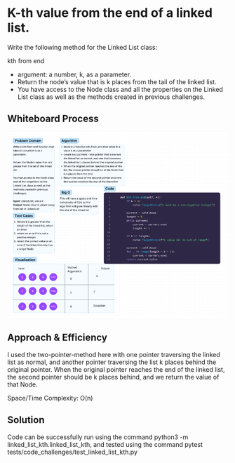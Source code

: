 # K-th value from the end of a linked list.

Write the following method for the Linked List class:

kth from end
* argument: a number, k, as a parameter.
* Return the node’s value that is k places from the tail of the linked list.
* You have access to the Node class and all the properties on the Linked List class as well as the methods created in previous challenges.

## Whiteboard Process
![Whiteboard](linked_list_kth.png)

## Approach & Efficiency
I used the two-pointer-method here with one pointer traversing the linked list as normal, and another pointer traversing the list k places behind the original pointer.
When the original pointer reaches the end of the linked list, the second pointer should be k places behind, and we return the value of that Node.

Space/Time Complexity: O(n)

## Solution
Code can be successfully run using the command python3 -m linked_list_kth.linked_list_kth, and tested using the command pytest tests/code_challenges/test_linked_list_kth.py




